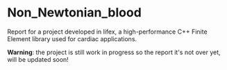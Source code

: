 # Non_Newtonian_blood
Report for a project developed in lifex, a high-performance C++ Finite Element library used for cardiac applications.

**Warning**: the project is still work in progress so the report it's not over yet, will be updated soon!
